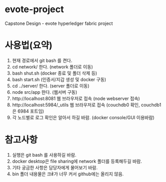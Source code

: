# evote-project
Capstone Design - evote hyperledger fabric project

# 사용법(요약)
1. 현재 경로에서 git bash 를 켠다.
2. cd network/ 한다. (network 폴더로 이동)
3. bash shut.sh (docker 종료 및 폴더 삭제 등)
4. bash start.sh (인증서/지갑 생성 및 docker 구동)
5. cd ../server/ 한다. (server 폴더로 이동)
6. node src/app 한다. (웹서버 구동)
7. http://localhost:8081 웹 브라우저로 접속 (node webserver 접속)
8. http://localhost:5984/\_utils 웹 브라우저로 접속 (couchdb0 확인, couchdb1은 6984 포트임)
9. 각 노드별로 로그 확인은 알아서 하길 바람. (docker console/GUI 이용바람)

# 참고사항
1. 실행은 git bash 를 사용하길 바람.
2. docker desktop은 file sharing에 network 폴더를 등록해두길 바람.
3. 기타 궁금한 사항은 담당자에게 물어보기 바람.
4. bin 폴더 내용물은 크ꈰ가 너무 커서 github에는 올리지 않음.